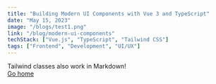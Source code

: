 ```yaml
---
title: "Building Modern UI Components with Vue 3 and TypeScript"
date: "May 15, 2023"
image: "/blogs/test1.png"
link: "/blog/modern-ui-components"
techStack: ["Vue.js", "TypeScript", "Tailwind CSS"]
tags: ["Frontend", "Development", "UI/UX"]
---
```


<div class="grid place-items-center h-screen content-center">
 <div class="py-2 px-4 bg-purple-500 text-white font-semibold rounded-lg shadow-md">
  Tailwind classes also work in Markdown!
 </div>
 <a
  href="/"
  class="p-4 underline hover:text-purple-500 transition-colors ease-in-out duration-200"
 >
  Go home
 </a>
</div>
